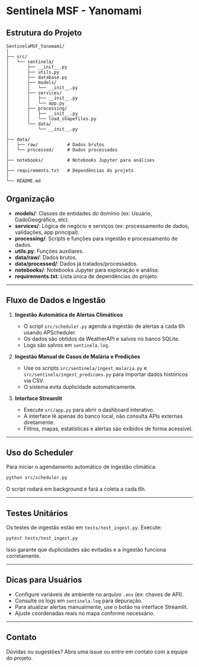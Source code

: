 # Sentinela MSF - Yanomami

## Estrutura do Projeto

```
SentinelaMSF_Yanomami/
│
├── src/
│   └── sentinela/
│       ├── __init__.py
│       ├── utils.py
│       ├── database.py
│       ├── models/
│       │   └── __init__.py
│       ├── services/
│       │   ├── __init__.py
│       │   └── app.py
│       ├── processing/
│       │   ├── __init__.py
│       │   └── load_shapefiles.py
│       └── data/
│           └── __init__.py
│
├── data/
│   ├── raw/           # Dados brutos
│   └── processed/     # Dados processados
│
├── notebooks/         # Notebooks Jupyter para análises
│
├── requirements.txt   # Dependências do projeto
│
└── README.md
```

## Organização
- **models/**: Classes de entidades do domínio (ex: Usuário, DadoGeográfico, etc).
- **services/**: Lógica de negócio e serviços (ex: processamento de dados, validações, app principal).
- **processing/**: Scripts e funções para ingestão e processamento de dados.
- **utils.py**: Funções auxiliares.
- **data/raw/**: Dados brutos.
- **data/processed/**: Dados já tratados/processados.
- **notebooks/**: Notebooks Jupyter para exploração e análise.
- **requirements.txt**: Lista única de dependências do projeto.

---

## Fluxo de Dados e Ingestão

1. **Ingestão Automática de Alertas Climáticos**
   - O script `src/scheduler.py` agenda a ingestão de alertas a cada 6h usando APScheduler.
   - Os dados são obtidos da WeatherAPI e salvos no banco SQLite.
   - Logs são salvos em `sentinela.log`.

2. **Ingestão Manual de Casos de Malária e Predições**
   - Use os scripts `src/sentinela/ingest_malaria.py` e `src/sentinela/ingest_predicoes.py` para importar dados históricos via CSV.
   - O sistema evita duplicidade automaticamente.

3. **Interface Streamlit**
   - Execute `src/app.py` para abrir o dashboard interativo.
   - A interface lê apenas do banco local, não consulta APIs externas diretamente.
   - Filtros, mapas, estatísticas e alertas são exibidos de forma acessível.

---

## Uso do Scheduler

Para iniciar o agendamento automático de ingestão climática:
```bash
python src/scheduler.py
```
O script rodará em background e fará a coleta a cada 6h.

---

## Testes Unitários

Os testes de ingestão estão em `tests/test_ingest.py`.
Execute:
```bash
pytest tests/test_ingest.py
```
Isso garante que duplicidades são evitadas e a ingestão funciona corretamente.

---

## Dicas para Usuários
- Configure variáveis de ambiente no arquivo `.env` (ex: chaves de API).
- Consulte os logs em `sentinela.log` para depuração.
- Para atualizar alertas manualmente, use o botão na interface Streamlit.
- Ajuste coordenadas reais no mapa conforme necessário.

---

## Contato
Dúvidas ou sugestões? Abra uma issue ou entre em contato com a equipe do projeto.
